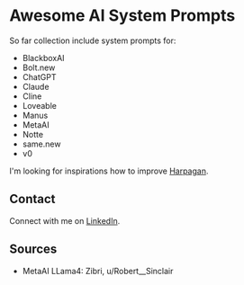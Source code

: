 # Awesome AI System Prompts

So far collection include system prompts for:

- BlackboxAI
- Bolt.new
- ChatGPT
- Claude
- Cline
- Loveable
- Manus
- MetaAI
- Notte
- same.new
- v0

I'm looking for inspirations how to improve [Harpagan](https://harpagan.com).

## Contact

Connect with me on [LinkedIn](https://www.linkedin.com/in/dontriskit/).

## Sources

- MetaAI LLama4: Zibri, u/Robert__Sinclair
